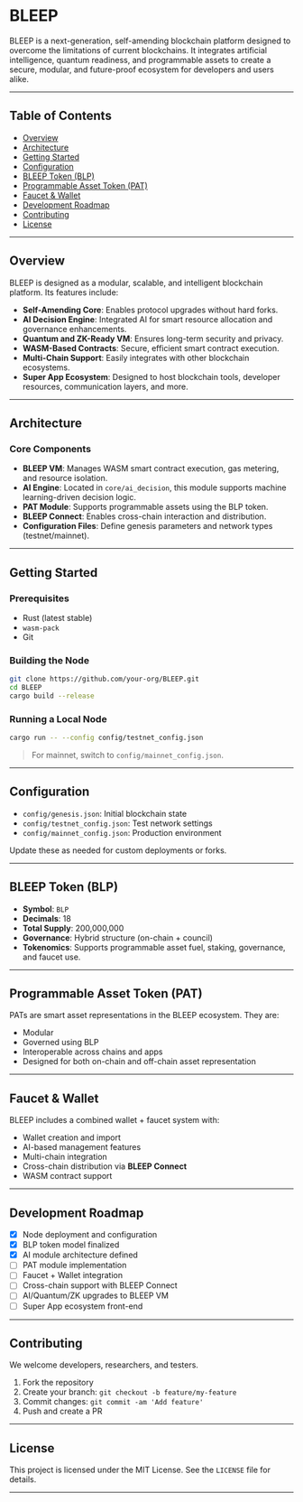 
# BLEEP

BLEEP is a next-generation, self-amending blockchain platform designed to overcome the limitations of current blockchains. It integrates artificial intelligence, quantum readiness, and programmable assets to create a secure, modular, and future-proof ecosystem for developers and users alike.

---

## Table of Contents

- [Overview](#overview)
- [Architecture](#architecture)
- [Getting Started](#getting-started)
- [Configuration](#configuration)
- [BLEEP Token (BLP)](#bleep-token-blp)
- [Programmable Asset Token (PAT)](#programmable-asset-token-pat)
- [Faucet & Wallet](#faucet--wallet)
- [Development Roadmap](#development-roadmap)
- [Contributing](#contributing)
- [License](#license)

---

## Overview

BLEEP is designed as a modular, scalable, and intelligent blockchain platform. Its features include:

- **Self-Amending Core**: Enables protocol upgrades without hard forks.
- **AI Decision Engine**: Integrated AI for smart resource allocation and governance enhancements.
- **Quantum and ZK-Ready VM**: Ensures long-term security and privacy.
- **WASM-Based Contracts**: Secure, efficient smart contract execution.
- **Multi-Chain Support**: Easily integrates with other blockchain ecosystems.
- **Super App Ecosystem**: Designed to host blockchain tools, developer resources, communication layers, and more.

---

## Architecture

### Core Components

- **BLEEP VM**: Manages WASM smart contract execution, gas metering, and resource isolation.
- **AI Engine**: Located in `core/ai_decision`, this module supports machine learning-driven decision logic.
- **PAT Module**: Supports programmable assets using the BLP token.
- **BLEEP Connect**: Enables cross-chain interaction and distribution.
- **Configuration Files**: Define genesis parameters and network types (testnet/mainnet).

---

## Getting Started

### Prerequisites

- Rust (latest stable)
- `wasm-pack`
- Git

### Building the Node

```bash
git clone https://github.com/your-org/BLEEP.git
cd BLEEP
cargo build --release
```

### Running a Local Node

```bash
cargo run -- --config config/testnet_config.json
```

> For mainnet, switch to `config/mainnet_config.json`.

---

## Configuration

- `config/genesis.json`: Initial blockchain state
- `config/testnet_config.json`: Test network settings
- `config/mainnet_config.json`: Production environment

Update these as needed for custom deployments or forks.

---

## BLEEP Token (BLP)

- **Symbol**: `BLP`
- **Decimals**: 18
- **Total Supply**: 200,000,000
- **Governance**: Hybrid structure (on-chain + council)
- **Tokenomics**: Supports programmable asset fuel, staking, governance, and faucet use.

---

## Programmable Asset Token (PAT)

PATs are smart asset representations in the BLEEP ecosystem. They are:

- Modular
- Governed using BLP
- Interoperable across chains and apps
- Designed for both on-chain and off-chain asset representation

---

## Faucet & Wallet

BLEEP includes a combined wallet + faucet system with:

- Wallet creation and import
- AI-based management features
- Multi-chain integration
- Cross-chain distribution via **BLEEP Connect**
- WASM contract support

---

## Development Roadmap

- [x] Node deployment and configuration
- [x] BLP token model finalized
- [x] AI module architecture defined
- [ ] PAT module implementation
- [ ] Faucet + Wallet integration
- [ ] Cross-chain support with BLEEP Connect
- [ ] AI/Quantum/ZK upgrades to BLEEP VM
- [ ] Super App ecosystem front-end

---

## Contributing

We welcome developers, researchers, and testers.

1. Fork the repository
2. Create your branch: `git checkout -b feature/my-feature`
3. Commit changes: `git commit -am 'Add feature'`
4. Push and create a PR

---

## License

This project is licensed under the MIT License. See the `LICENSE` file for details.

---
